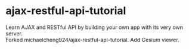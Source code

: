 # ajax-restful-api-tutorial
Learn AJAX and RESTful API by building your own app with its very own server.  
Forked michaelcheng924/ajax-restful-api-tutorial.
Add Cesium viewer.
